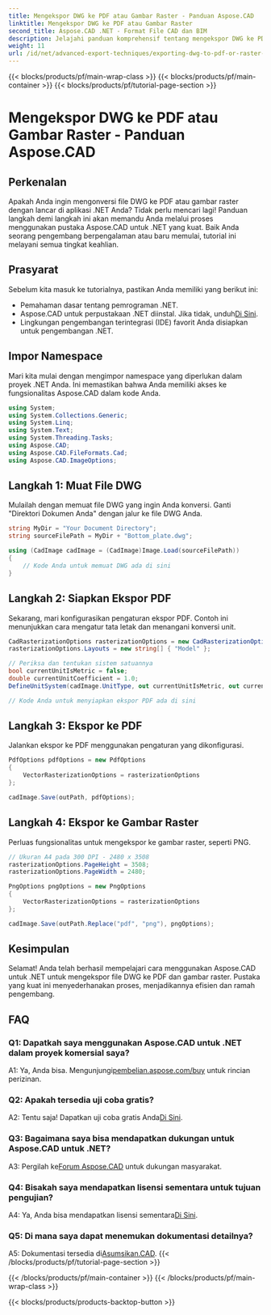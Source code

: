 ```yaml
---
title: Mengekspor DWG ke PDF atau Gambar Raster - Panduan Aspose.CAD
linktitle: Mengekspor DWG ke PDF atau Gambar Raster
second_title: Aspose.CAD .NET - Format File CAD dan BIM
description: Jelajahi panduan komprehensif tentang mengekspor DWG ke PDF atau gambar raster menggunakan Aspose.CAD untuk .NET. Pelajari langkah-langkahnya, prasyaratnya, dan pelajari langsung perpustakaan canggih ini.
weight: 11
url: /id/net/advanced-export-techniques/exporting-dwg-to-pdf-or-raster-images/
---
```


{{< blocks/products/pf/main-wrap-class >}}
{{< blocks/products/pf/main-container >}}
{{< blocks/products/pf/tutorial-page-section >}}

# Mengekspor DWG ke PDF atau Gambar Raster - Panduan Aspose.CAD

## Perkenalan

Apakah Anda ingin mengonversi file DWG ke PDF atau gambar raster dengan lancar di aplikasi .NET Anda? Tidak perlu mencari lagi! Panduan langkah demi langkah ini akan memandu Anda melalui proses menggunakan pustaka Aspose.CAD untuk .NET yang kuat. Baik Anda seorang pengembang berpengalaman atau baru memulai, tutorial ini melayani semua tingkat keahlian.

## Prasyarat

Sebelum kita masuk ke tutorialnya, pastikan Anda memiliki yang berikut ini:

- Pemahaman dasar tentang pemrograman .NET.
-  Aspose.CAD untuk perpustakaan .NET diinstal. Jika tidak, unduh[Di Sini](https://releases.aspose.com/cad/net/).
- Lingkungan pengembangan terintegrasi (IDE) favorit Anda disiapkan untuk pengembangan .NET.

## Impor Namespace

Mari kita mulai dengan mengimpor namespace yang diperlukan dalam proyek .NET Anda. Ini memastikan bahwa Anda memiliki akses ke fungsionalitas Aspose.CAD dalam kode Anda.

```csharp
using System;
using System.Collections.Generic;
using System.Linq;
using System.Text;
using System.Threading.Tasks;
using Aspose.CAD;
using Aspose.CAD.FileFormats.Cad;
using Aspose.CAD.ImageOptions;
```

## Langkah 1: Muat File DWG

Mulailah dengan memuat file DWG yang ingin Anda konversi. Ganti "Direktori Dokumen Anda" dengan jalur ke file DWG Anda.

```csharp
string MyDir = "Your Document Directory";
string sourceFilePath = MyDir + "Bottom_plate.dwg";

using (CadImage cadImage = (CadImage)Image.Load(sourceFilePath))
{
    // Kode Anda untuk memuat DWG ada di sini
}
```

## Langkah 2: Siapkan Ekspor PDF

Sekarang, mari konfigurasikan pengaturan ekspor PDF. Contoh ini menunjukkan cara mengatur tata letak dan menangani konversi unit.

```csharp
CadRasterizationOptions rasterizationOptions = new CadRasterizationOptions();
rasterizationOptions.Layouts = new string[] { "Model" };

// Periksa dan tentukan sistem satuannya
bool currentUnitIsMetric = false;
double currentUnitCoefficient = 1.0;
DefineUnitSystem(cadImage.UnitType, out currentUnitIsMetric, out currentUnitCoefficient);

// Kode Anda untuk menyiapkan ekspor PDF ada di sini
```

## Langkah 3: Ekspor ke PDF

Jalankan ekspor ke PDF menggunakan pengaturan yang dikonfigurasi.

```csharp
PdfOptions pdfOptions = new PdfOptions
{
    VectorRasterizationOptions = rasterizationOptions
};

cadImage.Save(outPath, pdfOptions);
```

## Langkah 4: Ekspor ke Gambar Raster

Perluas fungsionalitas untuk mengekspor ke gambar raster, seperti PNG.

```csharp
// Ukuran A4 pada 300 DPI - 2480 x 3508
rasterizationOptions.PageHeight = 3508;
rasterizationOptions.PageWidth = 2480;

PngOptions pngOptions = new PngOptions
{
    VectorRasterizationOptions = rasterizationOptions
};

cadImage.Save(outPath.Replace("pdf", "png"), pngOptions);
```

## Kesimpulan

Selamat! Anda telah berhasil mempelajari cara menggunakan Aspose.CAD untuk .NET untuk mengekspor file DWG ke PDF dan gambar raster. Pustaka yang kuat ini menyederhanakan proses, menjadikannya efisien dan ramah pengembang.

## FAQ

### Q1: Dapatkah saya menggunakan Aspose.CAD untuk .NET dalam proyek komersial saya?

 A1: Ya, Anda bisa. Mengunjungi[pembelian.aspose.com/buy](https://purchase.aspose.com/buy) untuk rincian perizinan.

### Q2: Apakah tersedia uji coba gratis?

 A2: Tentu saja! Dapatkan uji coba gratis Anda[Di Sini](https://releases.aspose.com/).

### Q3: Bagaimana saya bisa mendapatkan dukungan untuk Aspose.CAD untuk .NET?

 A3: Pergilah ke[Forum Aspose.CAD](https://forum.aspose.com/c/cad/19) untuk dukungan masyarakat.

### Q4: Bisakah saya mendapatkan lisensi sementara untuk tujuan pengujian?

 A4: Ya, Anda bisa mendapatkan lisensi sementara[Di Sini](https://purchase.aspose.com/temporary-license/).

### Q5: Di mana saya dapat menemukan dokumentasi detailnya?

 A5: Dokumentasi tersedia di[Asumsikan.CAD](https://reference.aspose.com/cad/net/).
{{< /blocks/products/pf/tutorial-page-section >}}

{{< /blocks/products/pf/main-container >}}
{{< /blocks/products/pf/main-wrap-class >}}

{{< blocks/products/products-backtop-button >}}
